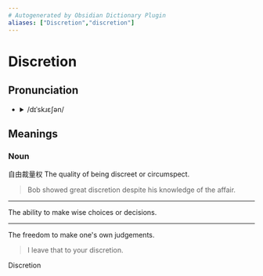 ```yaml
---
# Autogenerated by Obsidian Dictionary Plugin
aliases: ["Discretion","discretion"]
---
```


# Discretion

## Pronunciation

- <details><summary>/dɪˈskɹɛʃən/</summary><audio controls><source src="https://api.dictionaryapi.dev/media/pronunciations/en/discretion-us.mp3"></audio></details>

## Meanings

### Noun
自由裁量权
The quality of being discreet or circumspect.

> Bob showed great discretion despite his knowledge of the affair.

---

The ability to make wise choices or decisions.

---

The freedom to make one's own judgements.

> I leave that to your discretion.




Discretion